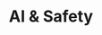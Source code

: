 ---
image: "https://images.unsplash.com/photo-1633265486064-086b219458ec?ixlib=rb-1.2.1&ixid=MnwxMjA3fDB8MHxwaG90by1wYWdlfHx8fGVufDB8fHx8&auto=format&fit=crop&w=1170&q=80"
title: "AI & Safety"
description: "To focus on aspects such as data privacy, security, data consent, data anonymization, adversarial robustness, performance guarantees, model monitoring and maintenance."
label: "Check Features"
link: "#/"

---